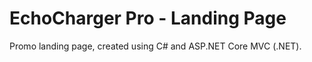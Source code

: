 # EchoCharger Pro - Landing Page

Promo landing page, created using C# and ASP.NET Core MVC (.NET).
